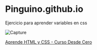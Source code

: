 # Pinguino.github.io
Ejercicio para aprender variables en css 

![Capture](https://github.com/Luiso-o/Pinguino.github.io/assets/128043647/9a2ce8c5-67fd-4081-a2a2-06669312581f)



<a href="https://www.youtube.com/watch?v=XqFR2lqBYPs&t=9675s" target= "_blank"> Aprende HTML y CSS - Curso Desde Cero </a>
